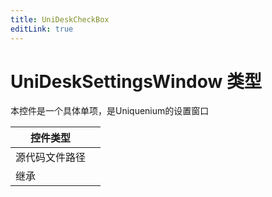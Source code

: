 ```yaml
---
title: UniDeskCheckBox
editLink: true
---
```

# UniDeskSettingsWindow 类型
本控件是一个具体单项，是Uniquenium的设置窗口

| 控件类型    |     |
| ------- | --- |
| 源代码文件路径 |     |
| 继承      |     |
